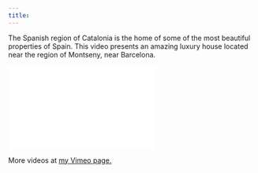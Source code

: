 ```yaml
---
title:
---
```


The Spanish region of Catalonia is the home of some of the most beautiful properties of Spain. This video presents an amazing luxury house located near the region of Montseny, near Barcelona.

<iframe src="//player.vimeo.com/video/108528071?title=0&amp;byline=0&amp;portrait=0" frameborder="0" width="300" height="170" webkitallowfullscreen mozallowfullscreen allowfullscreen></iframe>

More videos at [my Vimeo page.](http://vimeo.com/fabriziotappero)